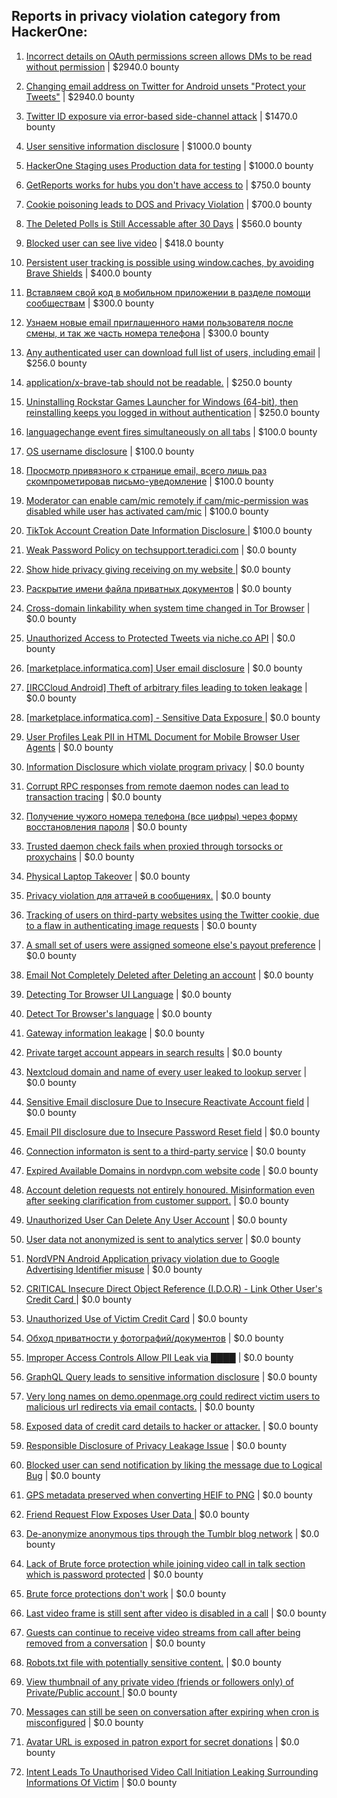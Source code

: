 ## Reports in privacy violation category from HackerOne:

1. [Incorrect details on OAuth permissions screen allows DMs to be read without permission](https://hackerone.com/reports/434763) | $2940.0 bounty

2. [Changing email address on Twitter for Android unsets "Protect your Tweets"](https://hackerone.com/reports/472013) | $2940.0 bounty

3. [Twitter ID exposure via error-based side-channel attack](https://hackerone.com/reports/505424) | $1470.0 bounty

4. [User sensitive information disclosure](https://hackerone.com/reports/975047) | $1000.0 bounty

5. [HackerOne Staging uses Production data for testing](https://hackerone.com/reports/1392511) | $1000.0 bounty

6. [GetReports works for hubs you don't have access to](https://hackerone.com/reports/350937) | $750.0 bounty

7. [Cookie poisoning leads to DOS and Privacy Violation](https://hackerone.com/reports/1067809) | $700.0 bounty

8. [The Deleted Polls is Still Accessable after 30 Days](https://hackerone.com/reports/1015373) | $560.0 bounty

9. [Blocked user can see live video](https://hackerone.com/reports/1067967) | $418.0 bounty

10. [Persistent user tracking is possible using window.caches, by avoiding Brave Shields](https://hackerone.com/reports/1668815) | $400.0 bounty

11. [Вставляем свой код в мобильном приложении в разделе помощи сообществам](https://hackerone.com/reports/433904) | $300.0 bounty

12. [Узнаем новые email приглашенного нами пользователя после смены, и так же часть номера телефона](https://hackerone.com/reports/529367) | $300.0 bounty

13. [Any authenticated user can download full list of users, including email](https://hackerone.com/reports/228399) | $256.0 bounty

14. [application/x-brave-tab should not be readable.](https://hackerone.com/reports/258578) | $250.0 bounty

15. [Uninstalling Rockstar Games Launcher for Windows (64-bit), then reinstalling keeps you logged in without authentication](https://hackerone.com/reports/1278261) | $250.0 bounty

16. [languagechange event fires simultaneously on all tabs](https://hackerone.com/reports/257942) | $100.0 bounty

17. [OS username disclosure](https://hackerone.com/reports/258585) | $100.0 bounty

18. [Просмотр привязного к странице email, всего лишь раз скомпрометировав письмо-уведомление](https://hackerone.com/reports/223172) | $100.0 bounty

19. [Moderator can enable cam/mic remotely if  cam/mic-permission was disabled while user has activated cam/mic](https://hackerone.com/reports/1520685) | $100.0 bounty

20. [TikTok Account Creation Date Information Disclosure ](https://hackerone.com/reports/1562020) | $100.0 bounty

21. [Weak Password Policy on techsupport.teradici.com](https://hackerone.com/reports/228323) | $0.0 bounty

22. [Show hide privacy giving receiving on my website ](https://hackerone.com/reports/262088) | $0.0 bounty

23. [Раскрытие имени файла приватных документов](https://hackerone.com/reports/219715) | $0.0 bounty

24. [Cross-domain linkability when system time changed in Tor Browser](https://hackerone.com/reports/282339) | $0.0 bounty

25. [Unauthorized Access to Protected Tweets via niche.co API](https://hackerone.com/reports/273698) | $0.0 bounty

26. [[marketplace.informatica.com] User email disclosure](https://hackerone.com/reports/230608) | $0.0 bounty

27. [[IRCCloud Android] Theft of arbitrary files leading to token leakage](https://hackerone.com/reports/288955) | $0.0 bounty

28. [[marketplace.informatica.com] - Sensitive Data Exposure ](https://hackerone.com/reports/270695) | $0.0 bounty

29. [User Profiles Leak PII in HTML Document for Mobile Browser User Agents](https://hackerone.com/reports/288596) | $0.0 bounty

30. [Information Disclosure which violate program privacy](https://hackerone.com/reports/313075) | $0.0 bounty

31. [Corrupt RPC responses from remote daemon nodes can lead to transaction tracing](https://hackerone.com/reports/304770) | $0.0 bounty

32. [Получение чужого номера телефона (все цифры) через форму восстановления пароля](https://hackerone.com/reports/350939) | $0.0 bounty

33. [Trusted daemon check fails when proxied through torsocks or proxychains](https://hackerone.com/reports/361269) | $0.0 bounty

34. [Physical Laptop Takeover](https://hackerone.com/reports/393615) | $0.0 bounty

35. [Privacy violation для аттачей в сообщениях.](https://hackerone.com/reports/377115) | $0.0 bounty

36. [Tracking of users on third-party websites using the Twitter cookie, due to a flaw in authenticating image requests](https://hackerone.com/reports/329957) | $0.0 bounty

37. [A small set of users were assigned someone else's payout preference](https://hackerone.com/reports/498845) | $0.0 bounty

38. [Email Not Completely Deleted after Deleting an account](https://hackerone.com/reports/386596) | $0.0 bounty

39. [Detecting Tor Browser UI Language](https://hackerone.com/reports/282748) | $0.0 bounty

40. [Detect Tor Browser's language](https://hackerone.com/reports/588239) | $0.0 bounty

41. [Gateway information leakage](https://hackerone.com/reports/258410) | $0.0 bounty

42. [Private target account appears in search results](https://hackerone.com/reports/708696) | $0.0 bounty

43. [Nextcloud domain and name of every user leaked to lookup server](https://hackerone.com/reports/508490) | $0.0 bounty

44. [Sensitive Email disclosure Due to Insecure  Reactivate Account field](https://hackerone.com/reports/235041) | $0.0 bounty

45. [Email PII disclosure due to Insecure Password Reset field](https://hackerone.com/reports/520842) | $0.0 bounty

46. [Connection informaton is sent to a third-party service](https://hackerone.com/reports/752402) | $0.0 bounty

47. [Expired Available Domains in nordvpn.com website code](https://hackerone.com/reports/791674) | $0.0 bounty

48. [Account deletion requests not entirely honoured. Misinformation even after seeking clarification from customer support.](https://hackerone.com/reports/813421) | $0.0 bounty

49. [Unauthorized User Can Delete Any User Account](https://hackerone.com/reports/803141) | $0.0 bounty

50. [User data not anonymized is sent to analytics server](https://hackerone.com/reports/781238) | $0.0 bounty

51. [NordVPN Android Application privacy violation due to Google Advertising Identifier misuse](https://hackerone.com/reports/803941) | $0.0 bounty

52. [CRITICAL Insecure Direct Object Reference (I.D.O.R) - Link Other User's Credit Card ](https://hackerone.com/reports/358143) | $0.0 bounty

53. [Unauthorized Use of Victim Credit Card](https://hackerone.com/reports/391385) | $0.0 bounty

54. [Обход приватности у фотографий/документов](https://hackerone.com/reports/1056686) | $0.0 bounty

55. [Improper Access Controls Allow PII Leak via ████](https://hackerone.com/reports/819591) | $0.0 bounty

56. [GraphQL Query leads to sensitive information disclosure](https://hackerone.com/reports/985124) | $0.0 bounty

57. [Very long names on demo.openmage.org could redirect victim users to malicious url redirects via email contacts.](https://hackerone.com/reports/1091957) | $0.0 bounty

58. [Exposed data of credit card details to hacker or attacker.](https://hackerone.com/reports/1245094) | $0.0 bounty

59. [Responsible Disclosure of Privacy Leakage Issue](https://hackerone.com/reports/1089914) | $0.0 bounty

60. [Blocked user can send notification by liking the message due to Logical Bug](https://hackerone.com/reports/1083421) | $0.0 bounty

61. [GPS metadata preserved when converting HEIF to PNG](https://hackerone.com/reports/1069039) | $0.0 bounty

62. [Friend Request Flow Exposes User Data ](https://hackerone.com/reports/1245741) | $0.0 bounty

63. [De-anonymize anonymous tips through the Tumblr blog network](https://hackerone.com/reports/1484168) | $0.0 bounty

64. [Lack of Brute force protection while joining video call in talk section which is password protected](https://hackerone.com/reports/1596673) | $0.0 bounty

65. [Brute force protections don't work](https://hackerone.com/reports/1596918) | $0.0 bounty

66. [Last video frame is still sent after video is disabled in a call](https://hackerone.com/reports/1641088) | $0.0 bounty

67. [Guests can continue to receive video streams from call after being removed from a conversation](https://hackerone.com/reports/1706248) | $0.0 bounty

68. [Robots.txt file with potentially sensitive content.](https://hackerone.com/reports/1724771) | $0.0 bounty

69. [View thumbnail of any private video (friends or followers only) of Private/Public account ](https://hackerone.com/reports/1498353) | $0.0 bounty

70. [Messages can still be seen on conversation after expiring when cron is misconfigured](https://hackerone.com/reports/1784310) | $0.0 bounty

71. [Avatar URL is exposed in patron export for secret donations](https://hackerone.com/reports/2286764) | $0.0 bounty

72. [Intent Leads To Unauthorised Video Call Initiation Leaking Surrounding Informations Of Victim](https://hackerone.com/reports/2139260) | $0.0 bounty


